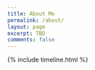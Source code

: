 ```yaml
---
title: About Me
permalink: /about/
layout: page
excerpt: TBD
comments: false
---
```


{% include timeline.html %}

